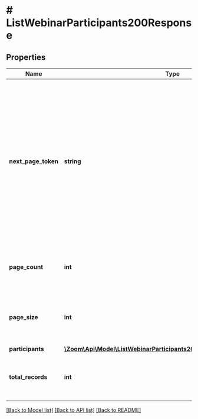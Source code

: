 # # ListWebinarParticipants200Response

## Properties

Name | Type | Description | Notes
------------ | ------------- | ------------- | -------------
**next_page_token** | **string** | The next page token is used to paginate through large result sets. A next page token will be returned whenever the set of available results exceeds the current page size. The expiration period for this token is 15 minutes. | [optional]
**page_count** | **int** | The number of pages returned for this request. | [optional]
**page_size** | **int** | The total number of records returned from a single API call. | [optional] [default to 30]
**participants** | [**\Zoom\Api\Model\ListWebinarParticipants200ResponseParticipantsInner[]**](ListWebinarParticipants200ResponseParticipantsInner.md) |  | [optional]
**total_records** | **int** | The total number of records available across all pages. | [optional]

[[Back to Model list]](../../README.md#models) [[Back to API list]](../../README.md#endpoints) [[Back to README]](../../README.md)
